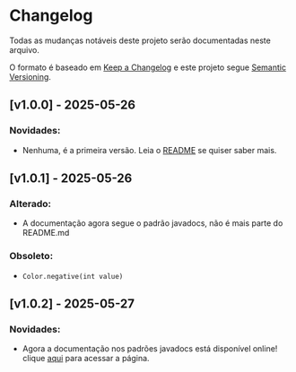 # Changelog

Todas as mudanças notáveis deste projeto serão documentadas neste arquivo.

O formato é baseado em [Keep a Changelog](https://keepachangelog.com/pt-BR/1.0.0/)
e este projeto segue [Semantic Versioning](https://semver.org/lang/pt-BR/).

## [v1.0.0] - 2025-05-26
### Novidades:
- Nenhuma, é a primeira versão. Leia o [README](README.md) se quiser saber mais.

## [v1.0.1] - 2025-05-26
### Alterado:
- A documentação agora segue o padrão javadocs, não é mais parte do README.md

### Obsoleto:
- `Color.negative(int value)`

## [v1.0.2] - 2025-05-27
### Novidades:
- Agora a documentação nos padrões javadocs está disponível online! clique [aqui](https://lucasdonini.github.io/helpers-java/) para acessar a página.
